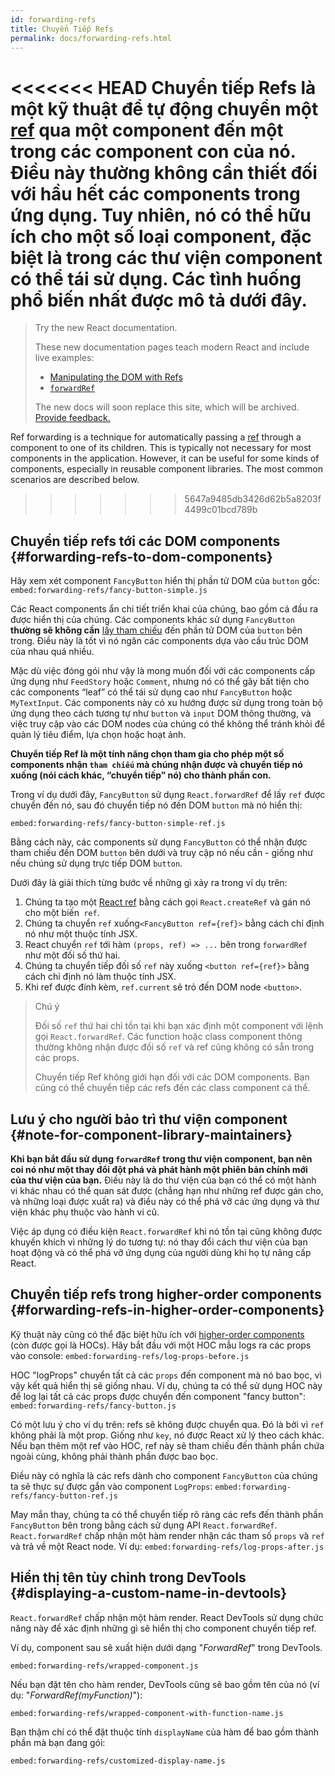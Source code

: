 ```yaml
---
id: forwarding-refs
title: Chuyển Tiếp Refs
permalink: docs/forwarding-refs.html
---
```


<<<<<<< HEAD
Chuyển tiếp Refs là một kỹ thuật để tự động chuyển một [ref](/docs/refs-and-the-dom.html) qua một component đến một trong các component con của nó. Điều này thường không cần thiết đối với hầu hết các components trong ứng dụng. Tuy nhiên, nó có thể hữu ích cho một số loại component, đặc biệt là trong các thư viện component có thể tái sử dụng. Các tình huống phổ biến nhất được mô tả dưới đây.
=======
> Try the new React documentation.
> 
> These new documentation pages teach modern React and include live examples:
>
> - [Manipulating the DOM with Refs](https://beta.reactjs.org/learn/manipulating-the-dom-with-refs)
> - [`forwardRef`](https://beta.reactjs.org/reference/react/forwardRef)
>
> The new docs will soon replace this site, which will be archived. [Provide feedback.](https://github.com/reactjs/reactjs.org/issues/3308)

Ref forwarding is a technique for automatically passing a [ref](/docs/refs-and-the-dom.html) through a component to one of its children. This is typically not necessary for most components in the application. However, it can be useful for some kinds of components, especially in reusable component libraries. The most common scenarios are described below.
>>>>>>> 5647a9485db3426d62b5a8203f4499c01bcd789b

## Chuyển tiếp refs tới các DOM components {#forwarding-refs-to-dom-components}

Hãy xem xét component `FancyButton` hiển thị phần tử DOM của `button` gốc:
`embed:forwarding-refs/fancy-button-simple.js`

Các React components ẩn chi tiết triển khai của chúng, bao gồm cả đầu ra được hiển thị của chúng. Các components khác sử dụng `FancyButton` **thường sẽ không cần** [lấy tham chiếu](/docs/refs-and-the-dom.html) đến phần tử DOM của `button` bên trong. Điều này là tốt vì nó ngăn các components dựa vào cấu trúc DOM của nhau quá nhiều.

Mặc dù việc đóng gói như vậy là mong muốn đối với các components cấp ứng dụng như `FeedStory` hoặc `Comment`, nhưng nó có thể gây bất tiện cho các components “leaf” có thể tái sử dụng cao như `FancyButton` hoặc `MyTextInput`. Các components này có xu hướng được sử dụng trong toàn bộ ứng dụng theo cách tương tự như `button` và `input` DOM thông thường, và việc truy cập vào các DOM nodes của chúng có thể không thể tránh khỏi để quản lý tiêu điểm, lựa chọn hoặc hoạt ảnh.

**Chuyển tiếp Ref là một tính năng chọn tham gia cho phép một số components nhận `tham chiếu` mà chúng nhận được và chuyển tiếp nó xuống (nói cách khác, “chuyển tiếp” nó) cho thành phần con.**

Trong ví dụ dưới đây, `FancyButton` sử dụng `React.forwardRef` để lấy `ref` được chuyển đến nó, sau đó chuyển tiếp nó đến DOM `button` mà nó hiển thị:

`embed:forwarding-refs/fancy-button-simple-ref.js`

Bằng cách này, các components sử dụng `FancyButton` có thể nhận được tham chiếu đến DOM `button` bên dưới và truy cập nó nếu cần - giống như nếu chúng sử dụng trực tiếp DOM `button`.

Dưới đây là giải thích từng bước về những gì xảy ra trong ví dụ trên:

1. Chúng ta tạo một [React ref](/docs/refs-and-the-dom.html) bằng cách gọi `React.createRef` và gán nó cho một biến` ref`.
1. Chúng ta chuyển `ref` xuống`<FancyButton ref={ref}>` bằng cách chỉ định nó như một thuộc tính JSX.
1. React chuyển `ref` tới hàm `(props, ref) => ...` bên trong `forwardRef` như một đối số thứ hai.
1. Chúng ta chuyển tiếp đối số `ref` này xuống `<button ref={ref}>` bằng cách chỉ định nó làm thuộc tính JSX.
1. Khi ref được đính kèm, `ref.current` sẽ trỏ đến DOM node `<button>`.

>Chú ý
>
>Đối số `ref` thứ hai chỉ tồn tại khi bạn xác định một component với lệnh gọi `React.forwardRef`. Các function hoặc class component thông thường không nhận được đối số `ref` và ref cũng không có sẵn trong các props.
>
>Chuyển tiếp Ref không giới hạn đối với các DOM components. Bạn cũng có thể chuyển tiếp các refs đến các class component cá thể.

## Lưu ý cho người bảo trì thư viện component {#note-for-component-library-maintainers}

**Khi bạn bắt đầu sử dụng `forwardRef` trong thư viện component, bạn nên coi nó như một thay đổi đột phá và phát hành một phiên bản chính mới của thư viện của bạn.** Điều này là do thư viện của bạn có thể có một hành vi khác nhau có thể quan sát được (chẳng hạn như những ref được gán cho, và những loại được xuất ra) và điều này có thể phá vỡ các ứng dụng và thư viện khác phụ thuộc vào hành vi cũ.

Việc áp dụng có điều kiện `React.forwardRef` khi nó tồn tại cũng không được khuyến khích vì những lý do tương tự: nó thay đổi cách thư viện của bạn hoạt động và có thể phá vỡ ứng dụng của người dùng khi họ tự nâng cấp React.

## Chuyển tiếp refs trong higher-order components {#forwarding-refs-in-higher-order-components}

Kỹ thuật này cũng có thể đặc biệt hữu ích với [higher-order components](/docs/higher-order-components.html) (còn được gọi là HOCs). Hãy bắt đầu với một HOC mẫu logs ra các props vào console:
`embed:forwarding-refs/log-props-before.js`

HOC "logProps" chuyển tất cả các `props` đến component mà nó bao bọc, vì vậy kết quả hiển thị sẽ giống nhau. Ví dụ, chúng ta có thể sử dụng HOC này để log lại tất cả các props được chuyển đến component "fancy button":
`embed:forwarding-refs/fancy-button.js`

Có một lưu ý cho ví dụ trên: refs sẽ không được chuyển qua. Đó là bởi vì `ref` không phải là một prop. Giống như `key`, nó được React xử lý theo cách khác. Nếu bạn thêm một ref vào HOC, ref này sẽ tham chiếu đến thành phần chứa ngoài cùng, không phải thành phần được bao bọc.

Điều này có nghĩa là các refs dành cho component `FancyButton` của chúng ta sẽ thực sự được gắn vào component `LogProps`:
`embed:forwarding-refs/fancy-button-ref.js`

May mắn thay, chúng ta có thể chuyển tiếp rõ ràng các refs đến thành phần `FancyButton` bên trong bằng cách sử dụng API `React.forwardRef`. `React.forwardRef` chấp nhận một hàm render nhận các tham số `props` và `ref` và trả về một React node. Ví dụ:
`embed:forwarding-refs/log-props-after.js`

## Hiển thị tên tùy chỉnh trong DevTools {#displaying-a-custom-name-in-devtools}

`React.forwardRef` chấp nhận một hàm render. React DevTools sử dụng chức năng này để xác định những gì sẽ hiển thị cho component chuyển tiếp ref.

Ví dụ, component sau sẽ xuất hiện dưới dạng "*ForwardRef*" trong DevTools.

`embed:forwarding-refs/wrapped-component.js`

Nếu bạn đặt tên cho hàm render, DevTools cũng sẽ bao gồm tên của nó (ví dụ: "*ForwardRef(myFunction)*"):

`embed:forwarding-refs/wrapped-component-with-function-name.js`

Bạn thậm chí có thể đặt thuộc tính `displayName` của hàm để bao gồm thành phần mà bạn đang gói:

`embed:forwarding-refs/customized-display-name.js`
